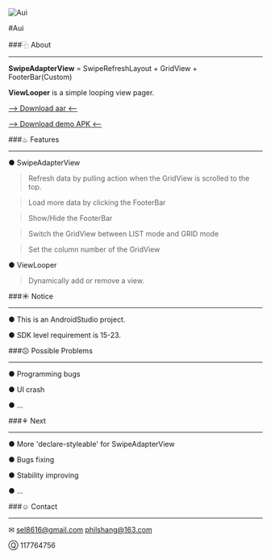 ![Aui](https://git.oschina.net/sel/R/raw/master/img/aui.png)

#Aui

###⿻ About
***
__SwipeAdapterView__ = SwipeRefreshLayout + GridView + FooterBar(Custom)

__ViewLooper__ is a simple looping view pager.

[--> Download aar <--](https://git.oschina.net/sel/R/raw/master/lib/Aui.aar "Download aar")

[--> Download demo APK <--](https://git.oschina.net/sel/R/raw/master/demo/Aui_Demo.apk "Download demo APK")


###♨ Features
***
● SwipeAdapterView

>Refresh data by pulling action when the GridView is scrolled to the top.

>Load more data by clicking the FooterBar

>Show/Hide the FooterBar

>Switch the GridView between LIST mode and GRID mode

>Set the column number of the GridView

● ViewLooper

>Dynamically add or remove a view. 


###☀ Notice
***
● This is an AndroidStudio project.

● SDK level requirement is 15-23.


###☹ Possible Problems
***
● Programming bugs

● UI crash

● ...


###⚘ Next
***
● More 'declare-styleable' for SwipeAdapterView

● Bugs fixing

● Stability improving

● ...


###☺ Contact
***
✉  sel8616@gmail.com    philshang@163.com

Ⓠ  117764756